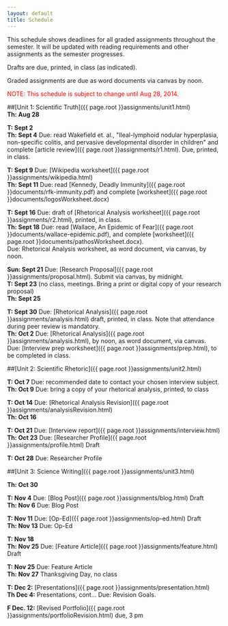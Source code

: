 ```yaml
---
layout: default
title: Schedule
---
```

This schedule shows deadlines for all graded assignments throughout the semester. It will be updated with reading requirements and other assignments as the semester progresses. 

Drafts are due, printed, in class (as indicated).

Graded assignments are due as word documents via canvas by noon.

 <span style="color: red">NOTE: This schedule is subject to change until Aug 28, 2014. </span>

##[Unit 1: Scientific Truth]({{ page.root }}assignments/unit1.html)  
**Th: Aug 28**  

**T:   Sept 2**  
**Th: Sept 4**   Due: read Wakefield et. al., "Ileal-lymphoid nodular hyperplasia, non-specific colitis, and pervasive developmental disorder in children" and complete [article review]({{ page.root }}assignments/r1.html). Due, printed, in class.    

**T:   Sept 9**  Due: [Wikipedia worksheet]({{ page.root }}assignments/wikipedia.html)  
**Th: Sept 11**  Due: read [Kennedy, Deadly Immunity]({{ page.root }}documents/rfk-immunity.pdf) and complete [worksheet]({{ page.root }}documents/logosWorksheet.docx)  

**T:   Sept 16**  Due: draft of [Rhetorical Analysis worksheet]({{ page.root }}assignments/r2.html), printed, in class.    
**Th: Sept 18**  Due: read [Wallace, An Epidemic of Fear]({{ page.root }}documents/wallace-epidemic.pdf), and complete [worksheet]({{ page.root }}documents/pathosWorksheet.docx).  
Due: Rhetorical Analysis worksheet, as word document, via canvas, by noon.  

**Sun:  Sept 21**  Due: [Research Proposal]({{ page.root }}assignments/proposal.html). Submit via canvas, by midnight.  
**T:   Sept 23** (no class, meetings. Bring a print or digital copy of your research proposal)  
**Th: Sept 25**   

**T:   Sept 30**  Due: [Rhetorical Analysis]({{ page.root }}assignments/analysis.html) draft, printed, in class. Note that attendance during peer review is mandatory.  
**Th: Oct 2**  Due: [Rhetorical Analysis]({{ page.root }}assignments/analysis.html), by noon, as word document, via canvas.  
Due: [Interview prep worksheet]({{ page.root }}assignments/prep.html), to be completed in class.  

##[Unit 2: Scientific Rhetoric]({{ page.root }}assignments/unit2.html)  

**T:   Oct 7**  Due: recommended date to contact your chosen interview subject.    
**Th: Oct 9**  Due: bring a copy of your rhetorical analysis, printed, to class 
 
**T:   Oct 14**  Due: [Rhetorical Analysis Revision]({{ page.root }}assignments/analysisRevision.html)  
**Th: Oct 16**  


**T:   Oct 21**  Due: [Interview report]({{ page.root }}assignments/interview.html)    
**Th: Oct 23**  Due: [Researcher Profile]({{ page.root }}assignments/profile.html) Draft    


**T:   Oct 28**  Due: Researcher Profile  

##[Unit 3: Science Writing]({{ page.root }}assignments/unit3.html)

**Th: Oct 30**  


**T:   Nov 4**   Due: [Blog Post]({{ page.root }}assignments/blog.html) Draft    
**Th: Nov 6**  Due: Blog Post   


**T:   Nov 11**  Due: [Op-Ed]({{ page.root }}assignments/op-ed.html) Draft  
**Th: Nov 13**  Due: Op-Ed  


**T:    Nov 18**  
**Th:  Nov 25**  Due: [Feature Article]({{ page.root }}assignments/feature.html) Draft  


**T:   Nov 25**  Due: Feature Article  
**Th: Nov 27**  Thanksgiving Day, no class  

**T:  Dec 2:** [Presentations]({{ page.root }}assignments/presentation.html)    
**Th Dec 4:**  Presentations, cont…  Due: Revision Goals.  

**F Dec. 12:** [Revised Portfolio]({{ page.root }}assignments/portfolioRevision.html) due, 3 pm   




